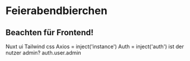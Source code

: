 # Feierabendbierchen

## Beachten für Frontend!
Nuxt ui
Tailwind css
Axios = inject('instance')
Auth = inject('auth')
ist der nutzer admin? auth.user.admin